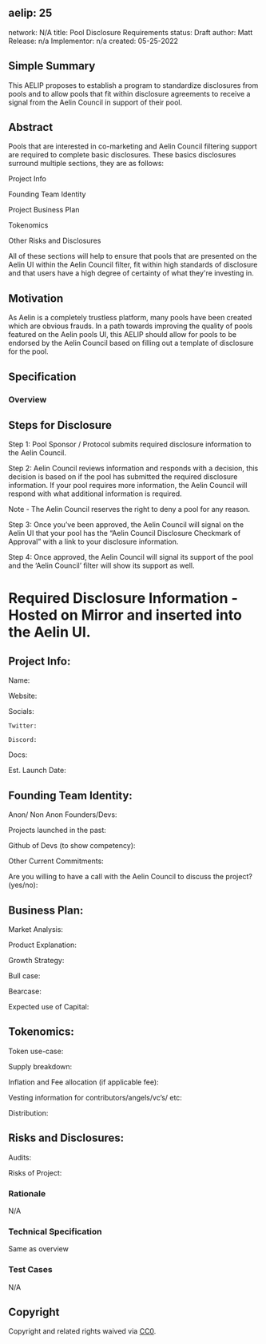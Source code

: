 ## aelip: 25

network: N/A
title: Pool Disclosure Requirements
status: Draft
author: Matt
Release: n/a
Implementor: n/a
created: 05-25-2022

## Simple Summary

This AELIP proposes to establish a program to standardize disclosures from pools and to allow pools that fit within disclosure agreements to receive a signal from the Aelin Council in support of their pool.

## Abstract

Pools that are interested in co-marketing and Aelin Council filtering support are required to complete basic disclosures. These basics disclosures surround multiple sections, they are as follows:

Project Info

Founding Team Identity

Project Business Plan

Tokenomics

Other Risks and Disclosures

All of these sections will help to ensure that pools that are presented on the Aelin UI within the Aelin Council filter, fit within high standards of disclosure and that users have a high degree of certainty of what they're investing in.

## Motivation

As Aelin is a completely trustless platform, many pools have been created which are obvious frauds. In a path towards improving the quality of pools featured on the Aelin pools UI, this AELIP should allow for pools to be endorsed by the Aelin Council based on filling out a template of disclosure for the pool.

## Specification

### Overview

## Steps for Disclosure

Step 1: Pool Sponsor / Protocol submits required disclosure information to the Aelin Council.

Step 2: Aelin Council reviews information and responds with a decision, this decision is based on if the pool has submitted the required disclosure information. If your pool requires more information, the Aelin Council will respond with what additional information is required.

Note - The Aelin Council reserves the right to deny a pool for any reason.

Step 3: Once you’ve been approved, the Aelin Council will signal on the Aelin UI that your pool has the “Aelin Council Disclosure Checkmark of Approval” with a link to your disclosure information.

Step 4: Once approved, the Aelin Council will signal its support of the pool and the ‘Aelin Council’ filter will show its support as well.

# Required Disclosure Information - Hosted on Mirror and inserted into the Aelin UI.

## Project Info:

Name:

Website:

Socials:

```
Twitter:

Discord:

```

Docs:

Est. Launch Date:

## Founding Team Identity:

Anon/ Non Anon Founders/Devs:

Projects launched in the past:

Github of Devs (to show competency):

Other Current Commitments:

Are you willing to have a call with the Aelin Council to discuss the project? (yes/no):

## Business Plan:

Market Analysis:

Product Explanation:

Growth Strategy:

Bull case:

Bearcase:

Expected use of Capital:

## Tokenomics:

Token use-case:

Supply breakdown:

Inflation and Fee allocation (if applicable fee):

Vesting information for contributors/angels/vc’s/ etc:

Distribution:

## Risks and Disclosures:

Audits:

Risks of Project:

### Rationale

N/A

### Technical Specification

Same as overview

### Test Cases

N/A

## Copyright

Copyright and related rights waived via [CC0](https://creativecommons.org/publicdomain/zero/1.0/).
